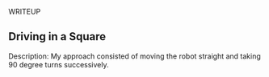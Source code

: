 WRITEUP


Driving in a Square
---------------------


Description: My approach consisted of moving the robot straight and taking 90 degree turns successively. 